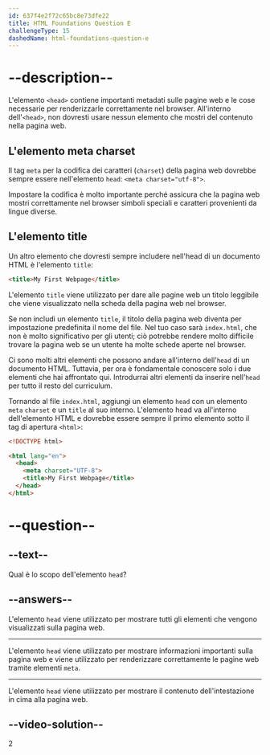 ```yaml
---
id: 637f4e2f72c65bc8e73dfe22
title: HTML Foundations Question E
challengeType: 15
dashedName: html-foundations-question-e
---
```


# --description--

L'elemento `<head>` contiene importanti metadati sulle pagine web e le cose necessarie per renderizzarle correttamente nel browser. All'interno dell'`<head>`, non dovresti usare nessun elemento che mostri del contenuto nella pagina web.

## L'elemento meta charset
Il tag `meta` per la codifica dei caratteri (`charset`) della pagina web dovrebbe sempre essere nell'elemento `head`: `<meta charset="utf-8">`.

Impostare la codifica è molto importante perché assicura che la pagina web mostri correttamente nel browser simboli speciali e caratteri provenienti da lingue diverse.

## L'elemento title
Un altro elemento che dovresti sempre includere nell'head di un documento HTML è l'elemento `title`:

```html
<title>My First Webpage</title>
```

L'elemento `title` viene utilizzato per dare alle pagine web un titolo leggibile che viene visualizzato nella scheda della pagina web nel browser.

Se non includi un elemento `title`, il titolo della pagina web diventa per impostazione predefinita il nome del file. Nel tuo caso sarà `index.html`, che non è molto significativo per gli utenti; ciò potrebbe rendere molto difficile trovare la pagina web se un utente ha molte schede aperte nel browser.

Ci sono molti altri elementi che possono andare all'interno dell'`head` di un documento HTML. Tuttavia, per ora è fondamentale conoscere solo i due elementi che hai affrontato qui. Introdurrai altri elementi da inserire nell'`head` per tutto il resto del curriculum.

Tornando al file `index.html`, aggiungi un elemento `head` con un elemento `meta` `charset` e un `title` al suo interno. L'elemento head va all'interno dell'elemento HTML e dovrebbe essere sempre il primo elemento sotto il tag di apertura `<html>`:


```html
<!DOCTYPE html>

<html lang="en">
  <head>
    <meta charset="UTF-8">
    <title>My First Webpage</title>
  </head>
</html>
```

# --question--

## --text--

Qual è lo scopo dell'elemento `head`?

## --answers--

L'elemento `head` viene utilizzato per mostrare tutti gli elementi che vengono visualizzati sulla pagina web.

---

L'elemento `head` viene utilizzato per mostrare informazioni importanti sulla pagina web e viene utilizzato per renderizzare correttamente le pagine web tramite elementi `meta`.

---

L'elemento `head` viene utilizzato per mostrare il contenuto dell'intestazione in cima alla pagina web.


## --video-solution--

2
